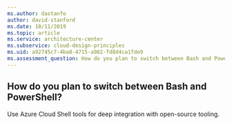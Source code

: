 ```yaml
---
ms.author: dastanfo
author: david-stanford
ms.date: 10/11/2019
ms.topic: article
ms.service: architecture-center
ms.subservice: cloud-design-principles
ms.uid: a92745c7-4ba8-4715-a982-fd8d4ca1fde9
ms.assessment_question: How do you plan to switch between Bash and PowerShell?
---
```

## How do you plan to switch between Bash and PowerShell?


Use Azure Cloud Shell tools for deep integration with open-source tooling.